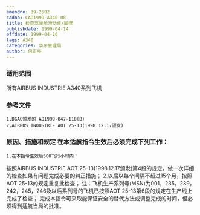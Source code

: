 ```yaml
---
amendno: 39-2502
cadno: CAD1999-A340-08
title: 检查驾驶舱滑动桌/脚撑
publishdate: 1999-04-14
effdate: 1999-04-16
tags: A340
categories: 华东管理局
author: 何正华
---
```


### 适用范围 
所有AIRBUS INDUSTRIE A340系列飞机

### 参考文件
    1.DGAC颁发的 AD1999-047-110(B) 
    2.AIRBUS INDUSTRIE AOT 25-13(1998.12.17颁发) 


### 原因、措施和规定     在本适航指令生效后必须完成下列工作： 
    1.在本指令生效后500飞行小时内： 
按照AIRBUS INDUSTRIE AOT 25-13(1998.12.17颁发)第4段的规定，做一次详细的检查如果有问题完成必要的纠正措施；
    2.以后以每个间隔不超过15个月，按照AOT 25-13的规定重复此检查； 注：飞机生产系列号(MSN)为001，235，239，242，245，246及以后系列号的飞机已按照AOT 25-13第6段的规定在生产线上完成了检查；
    完成本指令可采取能保证安全的替代方法或调整完成的时间，但必须得到适航当局的批准。
